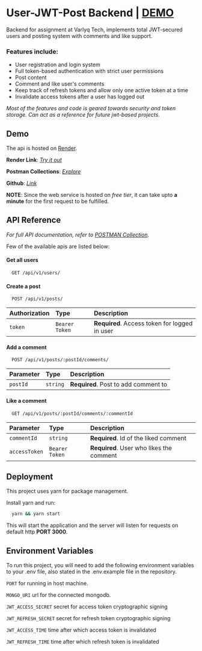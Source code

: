 # User-JWT-Post Backend | [DEMO](https://api-jwtposts.onrender.com/api/v1/users/)
Backend for assignment at Varlyq Tech, implements total JWT-secured users and posting system with comments and like support.

### Features include:
- User registration and login system
- Full token-based authentication with strict user permissions
- Post content
- Comment and like user's comments
- Keep track of refresh tokens and allow only one active token at a time
- Invalidate access tokens after a user has logged out

_Most of the features and code is geared towards security and token storage. Can act as a reference for future jwt-based projects._

## Demo

The api is hosted on [Render](https://render.com/).

**Render Link**: [_Try it out_](https://api-jwtposts.onrender.com/api/v1/users/)

**Postman Collections**: [_Explore_](https://www.postman.com/ananyo141/workspace/varlyq/request/26692677-cbeedc6d-97ae-4fbb-bd1d-1706fcca32ef)

**Github**: [_Link_](https://github.com/ananyo141/jwt-posts-api)

**NOTE**: Since the web service is hosted on _free tier_, it can take upto **a minute** for the first request to be fulfilled.

## API Reference
_For full API documentation, refer to [POSTMAN Collection](https://www.postman.com/ananyo141/workspace/varlyq/request/26692677-55ff9301-05fc-40bc-8e1f-f2329ce7d596)._

Few of the available apis are listed below:

#### Get all users

```
  GET /api/v1/users/
```

#### Create a post

```
  POST /api/v1/posts/
```

| Authorization | Type     | Description                |
| :-------- | :------- | :------------------------- |
| `token` | `Bearer Token` | **Required**. Access token for logged in user |

#### Add a comment

```
  POST /api/v1/posts/:postId/comments/
```

| Parameter | Type     | Description                       |
| :-------- | :------- | :-------------------------------- |
| `postId`      | `string` | **Required**. Post to add comment to |

#### Like a comment

```
  GET /api/v1/posts/:postId/comments/:commentId
```

| Parameter | Type     | Description                       |
| :-------- | :------- | :-------------------------------- |
| `commentId`      | `string` | **Required**. Id of the liked comment |
| `accessToken`      | `Bearer Token` | **Required**. User who likes the comment |

## Deployment

This project uses yarn for package management.

Install yarn and run:
```bash
  yarn && yarn start
```
This will start the application and the server will listen for requests on default http **PORT 3000**.

## Environment Variables

To run this project, you will need to add the following environment variables to your .env file, also stated in the .env.example file in the repository.

`PORT` for running in host machine.

`MONGO_URI` url for the connected mongodb.

`JWT_ACCESS_SECRET` secret for access token cryptographic signing 

`JWT_REFRESH_SECRET` secret for refresh token cryptographic signing

`JWT_ACCESS_TIME` time after which access token is invalidated

`JWT_REFRESH_TIME` time after which refresh token is invalidated
